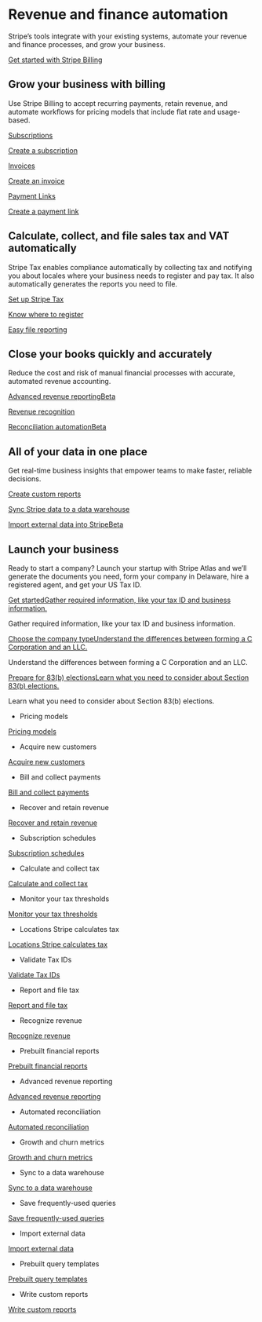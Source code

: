 # Revenue and finance automation

Stripe’s tools integrate with your existing systems, automate your revenue and finance processes, and grow your business.

[Get started with Stripe Billing](/docs/billing)

## Grow your business with billing

Use Stripe Billing to accept recurring payments, retain revenue, and automate workflows for pricing models that include flat rate and usage-based.

[Subscriptions](/subscriptions)

[Create a subscription](https://dashboard.stripe.com/subscriptions?create=subscription)

[Invoices](/invoicing/dashboard)

[Create an invoice](https://dashboard.stripe.com/invoices/create)

[Payment Links](/payment-links)

[Create a payment link](https://dashboard.stripe.com/payment-links/create)

## Calculate, collect, and file sales tax and VAT automatically

Stripe Tax enables compliance automatically by collecting tax and notifying you about locales where your business needs to register and pay tax. It also automatically generates the reports you need to file.

[Set up Stripe Tax](/tax/set-up)

[Know where to register](/tax/monitoring)

[Easy file reporting](/tax/reports)

## Close your books quickly and accurately

Reduce the cost and risk of manual financial processes with accurate, automated revenue accounting.

[Advanced revenue reportingBeta](/revenue-reporting)

[Revenue recognition](/revenue-recognition)

[Reconciliation automationBeta](/reconciliation)

## All of your data in one place

Get real-time business insights that empower teams to make faster, reliable decisions.

[Create custom reports](/stripe-data/access-data-in-dashboard)

[Sync Stripe data to a data warehouse](/stripe-data/access-data-in-warehouse)

[Import external data into StripeBeta](/stripe-data/import-external-data)

## Launch your business

Ready to start a company? Launch your startup with Stripe Atlas and we’ll generate the documents you need, form your company in Delaware, hire a registered agent, and get your US Tax ID.

[Get startedGather required information, like your tax ID and business information.](/atlas/signup)

Gather required information, like your tax ID and business information.

[Choose the company typeUnderstand the differences between forming a C Corporation and an LLC.](/atlas/company-types)

Understand the differences between forming a C Corporation and an LLC.

[Prepare for 83(b) electionsLearn what you need to consider about Section 83(b) elections.](/atlas/83b-election)

Learn what you need to consider about Section 83(b) elections.

- Pricing models

[Pricing models](/products-prices/pricing-models)

- Acquire new customers

[Acquire new customers](/quotes)

- Bill and collect payments

[Bill and collect payments](/billing/subscriptions/build-subscriptions)

- Recover and retain revenue

[Recover and retain revenue](/billing/revenue-recovery)

- Subscription schedules

[Subscription schedules](/billing/subscriptions/subscription-schedules)

- Calculate and collect tax

[Calculate and collect tax](/tax/set-up)

- Monitor your tax thresholds

[Monitor your tax thresholds](/tax/monitoring)

- Locations Stripe calculates tax

[Locations Stripe calculates tax](/tax/supported-countries)

- Validate Tax IDs

[Validate Tax IDs](/tax/invoicing/tax-ids)

- Report and file tax

[Report and file tax](/tax/filing)

- Recognize revenue

[Recognize revenue](/revenue-recognition/get-started)

- Prebuilt financial reports

[Prebuilt financial reports](/reports)

- Advanced revenue reporting

[Advanced revenue reporting](/revenue-reporting)

- Automated reconciliation

[Automated reconciliation](/reconciliation)

- Growth and churn metrics

[Growth and churn metrics](/billing/subscriptions/view-metrics)

- Sync to a data warehouse

[Sync to a data warehouse](/stripe-data/access-data-in-warehouse)

- Save frequently-used queries

[Save frequently-used queries](/stripe-data/write-queries#saving-queries)

- Import external data

[Import external data](/stripe-data/import-external-data)

- Prebuilt query templates

[Prebuilt query templates](/stripe-data/query-transactions)

- Write custom reports

[Write custom reports](/stripe-data/write-queries)
